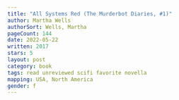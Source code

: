```yaml
---
title: "All Systems Red (The Murderbot Diaries, #1)"
author: Martha Wells
authorSort: Wells, Martha
pageCount: 144
date: 2022-05-22
written: 2017
stars: 5
layout: post
category: book
tags: read unreviewed scifi favorite novella
mapping: USA, North America
gender: f
---
```

